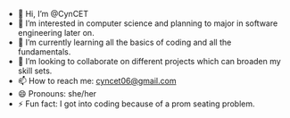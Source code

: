 - 👋 Hi, I’m @CynCET
- 👀 I’m interested in computer science and planning to major in software engineering later on.
- 🌱 I’m currently learning all the basics of coding and all the fundamentals.
- 💞️ I’m looking to collaborate on different projects which can broaden my skill sets.
- 📫 How to reach me: cyncet06@gmail.com
- 😄 Pronouns: she/her
- ⚡ Fun fact: I got into coding because of a prom seating problem.

<!---
CynCET/CynCET is a ✨ special ✨ repository because its `README.md` (this file) appears on your GitHub profile.
You can click the Preview link to take a look at your changes.
--->
